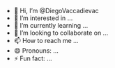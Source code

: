 - 👋 Hi, I’m @DiegoVaccadievac
- 👀 I’m interested in ...
- 🌱 I’m currently learning ...
- 💞️ I’m looking to collaborate on ...
- 📫 How to reach me ...
- 😄 Pronouns: ...
- ⚡ Fun fact: ...

<!---
DiegoVaccadievac/DiegoVaccadievac is a ✨ special ✨ repository because its `README.md` (this file) appears on your GitHub profile.
You can click the Preview link to take a look at your changes.
--->
